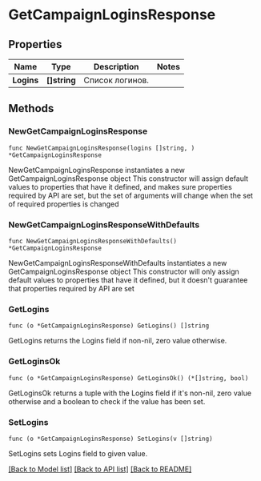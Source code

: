 # GetCampaignLoginsResponse

## Properties

Name | Type | Description | Notes
------------ | ------------- | ------------- | -------------
**Logins** | **[]string** | Список логинов. | 

## Methods

### NewGetCampaignLoginsResponse

`func NewGetCampaignLoginsResponse(logins []string, ) *GetCampaignLoginsResponse`

NewGetCampaignLoginsResponse instantiates a new GetCampaignLoginsResponse object
This constructor will assign default values to properties that have it defined,
and makes sure properties required by API are set, but the set of arguments
will change when the set of required properties is changed

### NewGetCampaignLoginsResponseWithDefaults

`func NewGetCampaignLoginsResponseWithDefaults() *GetCampaignLoginsResponse`

NewGetCampaignLoginsResponseWithDefaults instantiates a new GetCampaignLoginsResponse object
This constructor will only assign default values to properties that have it defined,
but it doesn't guarantee that properties required by API are set

### GetLogins

`func (o *GetCampaignLoginsResponse) GetLogins() []string`

GetLogins returns the Logins field if non-nil, zero value otherwise.

### GetLoginsOk

`func (o *GetCampaignLoginsResponse) GetLoginsOk() (*[]string, bool)`

GetLoginsOk returns a tuple with the Logins field if it's non-nil, zero value otherwise
and a boolean to check if the value has been set.

### SetLogins

`func (o *GetCampaignLoginsResponse) SetLogins(v []string)`

SetLogins sets Logins field to given value.



[[Back to Model list]](../README.md#documentation-for-models) [[Back to API list]](../README.md#documentation-for-api-endpoints) [[Back to README]](../README.md)


